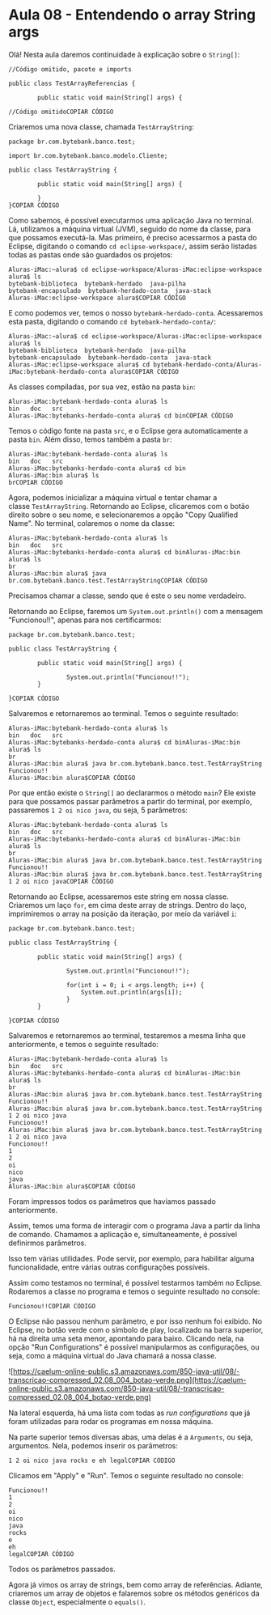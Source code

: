 # Aula 08 - Entendendo o array String args

Olá! Nesta aula daremos continuidade à explicação sobre o `String[]`:

```
//Código omitido, pacote e imports

public class TestArrayReferencias {

        public static void main(String[] args) {

//Código omitidoCOPIAR CÓDIGO
```

Criaremos uma nova classe, chamada `TestArrayString`:

```
package br.com.bytebank.banco.test;

import br.com.bytebank.banco.modelo.Cliente;

public class TestArrayString {

        public static void main(String[] args) {

        }
}COPIAR CÓDIGO
```

Como sabemos, é possível executarmos uma aplicação Java no terminal. Lá, utilizamos a máquina virtual (JVM), seguido do nome da classe, para que possamos executá-la. Mas primeiro, é preciso acessarmos a pasta do Eclipse, digitando o comando `cd eclipse-workspace/`, assim serão listadas todas as pastas onde são guardados os projetos:

```
Aluras-iMac:~alura$ cd eclipse-workspace/Aluras-iMac:eclipse-workspace alura$ ls
bytebank-biblioteca  bytebank-herdado  java-pilha
bytebank-encapsulado  bytebank-herdado-conta  java-stack
Aluras-iMac:eclipse-workspace alura$COPIAR CÓDIGO
```

E como podemos ver, temos o nosso `bytebank-herdado-conta`. Acessaremos esta pasta, digitando o comando `cd bytebank-herdado-conta/`:

```
Aluras-iMac:~alura$ cd eclipse-workspace/Aluras-iMac:eclipse-workspace alura$ ls
bytebank-biblioteca  bytebank-herdado  java-pilha
bytebank-encapsulado  bytebank-herdado-conta  java-stack
Aluras-iMac:eclipse-workspace alura$ cd bytebank-herdado-conta/Aluras-iMac:bytebank-herdado-conta alura$COPIAR CÓDIGO
```

As classes compiladas, por sua vez, estão na pasta `bin`:

```
Aluras-iMac:bytebank-herdado-conta alura$ ls
bin   doc   src
Aluras-iMac:bytebanks-herdado-conta alura$ cd binCOPIAR CÓDIGO
```

Temos o código fonte na pasta `src`, e o Eclipse gera automaticamente a pasta `bin`. Além disso, temos também a pasta `br`:

```
Aluras-iMac:bytebank-herdado-conta alura$ ls
bin   doc   src
Aluras-iMac:bytebanks-herdado-conta alura$ cd bin
Aluras-iMac:bin alura$ ls
brCOPIAR CÓDIGO
```

Agora, podemos inicializar a máquina virtual e tentar chamar a classe `TestArrayString`. Retornando ao Eclipse, clicaremos com o botão direito sobre o seu nome, e selecionaremos a opção "Copy Qualified Name". No terminal, colaremos o nome da classe:

```
Aluras-iMac:bytebank-herdado-conta alura$ ls
bin   doc   src
Aluras-iMac:bytebanks-herdado-conta alura$ cd binAluras-iMac:bin alura$ ls
br
Aluras-iMac:bin alura$ java br.com.bytebank.banco.test.TestArrayStringCOPIAR CÓDIGO
```

Precisamos chamar a classe, sendo que é este o seu nome verdadeiro.

Retornando ao Eclipse, faremos um `System.out.println()` com a mensagem "Funcionou!!", apenas para nos certificarmos:

```
package br.com.bytebank.banco.test;

public class TestArrayString {

        public static void main(String[] args) {

                System.out.println("Funcionou!!");
        }

}COPIAR CÓDIGO
```

Salvaremos e retornaremos ao terminal. Temos o seguinte resultado:

```
Aluras-iMac:bytebank-herdado-conta alura$ ls
bin   doc   src
Aluras-iMac:bytebanks-herdado-conta alura$ cd binAluras-iMac:bin alura$ ls
br
Aluras-iMac:bin alura$ java br.com.bytebank.banco.test.TestArrayString
Funcionou!!
Aluras-iMac:bin alura$COPIAR CÓDIGO
```

Por que então existe o `String[]` ao declararmos o método `main`? Ele existe para que possamos passar parâmetros a partir do terminal, por exemplo, passaremos `1 2 oi nico java`, ou seja, 5 parâmetros:

```
Aluras-iMac:bytebank-herdado-conta alura$ ls
bin   doc   src
Aluras-iMac:bytebanks-herdado-conta alura$ cd binAluras-iMac:bin alura$ ls
br
Aluras-iMac:bin alura$ java br.com.bytebank.banco.test.TestArrayString
Funcionou!!
Aluras-iMac:bin alura$ java br.com.bytebank.banco.test.TestArrayString 1 2 oi nico javaCOPIAR CÓDIGO
```

Retornando ao Eclipse, acessaremos este string em nossa classe. Criaremos um laço `for`, em cima deste array de strings. Dentro do laço, imprimiremos o array na posição da iteração, por meio da variável `i`:

```
package br.com.bytebank.banco.test;

public class TestArrayString {

        public static void main(String[] args) {

                System.out.println("Funcionou!!");

                for(int i = 0; i < args.length; i++) {
                    System.out.println(args[i]);
                }
        }

}COPIAR CÓDIGO
```

Salvaremos e retornaremos ao terminal, testaremos a mesma linha que anteriormente, e temos o seguinte resultado:

```
Aluras-iMac:bytebank-herdado-conta alura$ ls
bin   doc   src
Aluras-iMac:bytebanks-herdado-conta alura$ cd binAluras-iMac:bin alura$ ls
br
Aluras-iMac:bin alura$ java br.com.bytebank.banco.test.TestArrayString
Funcionou!!
Aluras-iMac:bin alura$ java br.com.bytebank.banco.test.TestArrayString 1 2 oi nico java
Funcionou!!
Aluras-iMac:bin alura$ java br.com.bytebank.banco.test.TestArrayString 1 2 oi nico java
Funcionou!!
1
2
oi
nico
java
Aluras-iMac:bin alura$COPIAR CÓDIGO
```

Foram impressos todos os parâmetros que havíamos passado anteriormente.

Assim, temos uma forma de interagir com o programa Java a partir da linha de comando. Chamamos a aplicação e, simultaneamente, é possível definirmos parâmetros.

Isso tem várias utilidades. Pode servir, por exemplo, para habilitar alguma funcionalidade, entre várias outras configurações possíveis.

Assim como testamos no terminal, é possível testarmos também no Eclipse. Rodaremos a classe no programa e temos o seguinte resultado no console:

```
Funcionou!!COPIAR CÓDIGO
```

O Eclipse não passou nenhum parâmetro, e por isso nenhum foi exibido. No Eclipse, no botão verde com o símbolo de play, localizado na barra superior, há na direita uma seta menor, apontando para baixo. Clicando nela, na opção "Run Configurations" é possível manipularmos as configurações, ou seja, como a máquina virtual do Java chamará a nossa classe.

![https://caelum-online-public.s3.amazonaws.com/850-java-util/08/-transcricao-compressed_02.08_004_botao-verde.png](https://caelum-online-public.s3.amazonaws.com/850-java-util/08/-transcricao-compressed_02.08_004_botao-verde.png)

Na lateral esquerda, há uma lista com todas as *run configurations* que já foram utilizadas para rodar os programas em nossa máquina.

Na parte superior temos diversas abas, uma delas é a `Arguments`, ou seja, argumentos. Nela, podemos inserir os parâmetros:

```
1 2 oi nico java rocks e eh legalCOPIAR CÓDIGO
```

Clicamos em "Apply" e "Run". Temos o seguinte resultado no console:

```
Funcionou!!
1
2
oi
nico
java
rocks
e
eh
legalCOPIAR CÓDIGO
```

Todos os parâmetros passados.

Agora já vimos os array de strings, bem como array de referências. Adiante, criaremos um array de objetos e falaremos sobre os métodos genéricos da classe `Object`, especialmente o `equals()`.